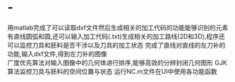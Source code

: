 # -
用matlab完成了可以读取dxf文件然后生成相关的加工代码的功能能够识别的元素有直线圆弧和圆,还可以输入加工代码(.txt)生成相关的加工路线(2D和3D),程序还可以监控刀具和胚料是否干涉以及刀具的加工状态
  完成了直线对直线的左刀补的功能,输入dxf文件,得到左刀补的图像  
  广度优先算法对输入图像中的几何体进行排序,能够高效的分辨封闭几何图形
  GJK算法监控刀具与胚料的空间位置与状态
 运行NC.m文件在UI中使用各功能函数
